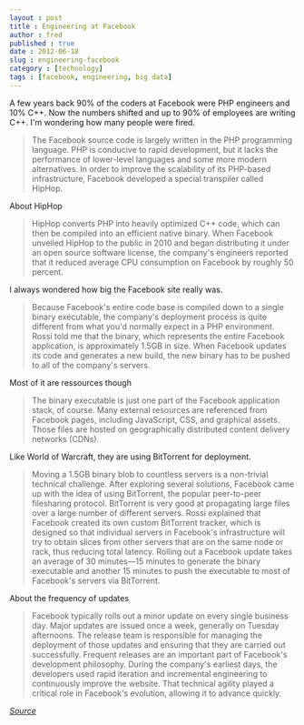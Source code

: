 ```yaml
---
layout : post
title : Engineering at Facebook
author : fred
published : true
date : 2012-06-18
slug : engineering-facebook
category : [technology]
tags : [facebook, engineering, big data]
---
```

A few years back 90% of the coders at Facebook were PHP engineers and 10% C++. Now the numbers shifted and up to 90% of employees are writing C++. I'm wondering how many people were fired. 

>The Facebook source code is largely written in the PHP programming language. PHP is conducive to rapid development, but it lacks the performance of lower-level languages and some more modern alternatives. In order to improve the scalability of its PHP-based infrastructure, Facebook developed a special transpiler called HipHop.

About HipHop

>HipHop converts PHP into heavily optimized C++ code, which can then be compiled into an efficient native binary. When Facebook unveiled HipHop to the public in 2010 and began distributing it under an open source software license, the company's engineers reported that it reduced average CPU consumption on Facebook by roughly 50 percent.

I always wondered how big the Facebook site really was.

> Because Facebook's entire code base is compiled down to a single binary executable, the company's deployment process is quite different from what you'd normally expect in a PHP environment. Rossi told me that the binary, which represents the entire Facebook application, is approximately 1.5GB in size. When Facebook updates its code and generates a new build, the new binary has to be pushed to all of the company's servers.

Most of it are ressources though 

>The binary executable is just one part of the Facebook application stack, of course. Many external resources are referenced from Facebook pages, including JavaScript, CSS, and graphical assets. Those files are hosted on geographically distributed content delivery networks (CDNs).

Like World of Warcraft, they are using BitTorrent for deployment.

>Moving a 1.5GB binary blob to countless servers is a non-trivial technical challenge. After exploring several solutions, Facebook came up with the idea of using BitTorrent, the popular peer-to-peer filesharing protocol. BitTorrent is very good at propagating large files over a large number of different servers. Rossi explained that Facebook created its own custom BitTorrent tracker, which is designed so that individual servers in Facebook's infrastructure will try to obtain slices from other servers that are on the same node or rack, thus reducing total latency. Rolling out a Facebook update takes an average of 30 minutes—15 minutes to generate the binary executable and another 15 minutes to push the executable to most of Facebook's servers via BitTorrent.

About the frequency of updates

>Facebook typically rolls out a minor update on every single business day. Major updates are issued once a week, generally on Tuesday afternoons. The release team is responsible for managing the deployment of those updates and ensuring that they are carried out successfully. Frequent releases are an important part of Facebook's development philosophy. During the company's earliest days, the developers used rapid iteration and incremental engineering to continuously improve the website. That technical agility played a critical role in Facebook's evolution, allowing it to advance quickly.


*[Source](http://arstechnica.com/business/news/2012/04/exclusive-a-behind-the-scenes-look-at-facebook-release-engineering.ars)*